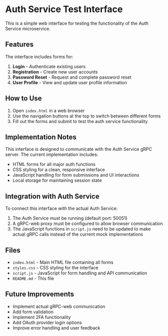 # Auth Service Test Interface

This is a simple web interface for testing the functionality of the Auth Service microservice.

## Features

The interface includes forms for:

1. **Login** - Authenticate existing users
2. **Registration** - Create new user accounts
3. **Password Reset** - Request and complete password reset
4. **User Profile** - View and update user profile information

## How to Use

1. Open `index.html` in a web browser
2. Use the navigation buttons at the top to switch between different forms
3. Fill out the forms and submit to test the auth service functionality

## Implementation Notes

This interface is designed to communicate with the Auth Service gRPC server. The current implementation includes:

- HTML forms for all major auth functions
- CSS styling for a clean, responsive interface
- JavaScript handling for form submissions and UI interactions
- Local storage for maintaining session state

## Integration with Auth Service

To connect this interface with the actual Auth Service:

1. The Auth Service must be running (default port: 50051)
2. A gRPC-web proxy must be configured to allow browser communication
3. The JavaScript functions in `script.js` need to be updated to make actual gRPC calls instead of the current mock implementations

## Files

- `index.html` - Main HTML file containing all forms
- `styles.css` - CSS styling for the interface
- `script.js` - JavaScript for form handling and API communication
- `README.md` - This file

## Future Improvements

- Implement actual gRPC-web communication
- Add form validation
- Implement 2FA functionality
- Add OAuth provider login options
- Improve error handling and user feedback